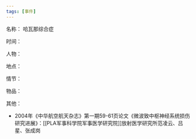 ```yaml
---
tags: [事件]
---
```


名称：
哈瓦那综合症

时间：

人物：

地点：

情节：

物品：

其他：
- 2004年《中华航空航天杂志》第一期59-61页论文《微波致中枢神经系统损伤研究进展》：[[PLA军事科学院军事医学研究院]]放射医学研究所范凌云、吕星、张成岗
